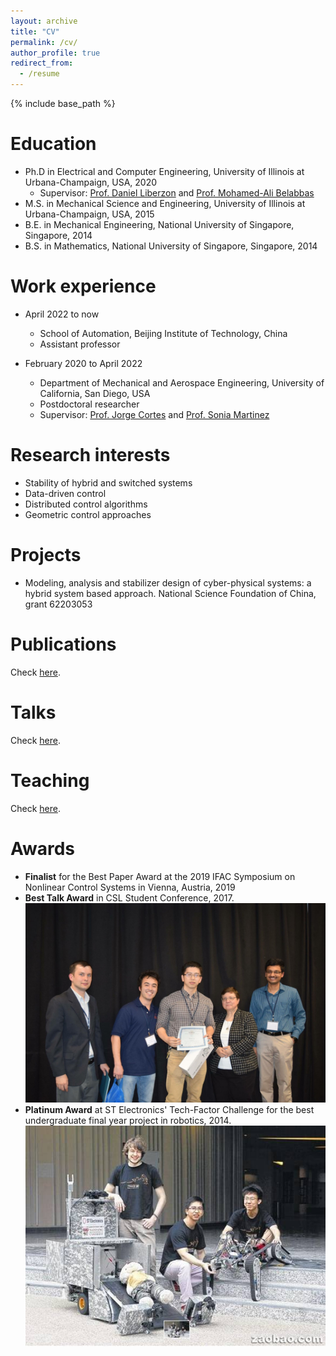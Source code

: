 ```yaml
---
layout: archive
title: "CV"
permalink: /cv/
author_profile: true
redirect_from:
  - /resume
---
```


{% include base_path %}

Education
======
* Ph.D in Electrical and Computer Engineering, University of Illinois at Urbana-Champaign, USA, 2020
  * Supervisor: <a href="http://liberzon.csl.illinois.edu/"> Prof. Daniel Liberzon</a> and <a href="https://publish.illinois.edu/belabbas/"> Prof. Mohamed-Ali Belabbas</a>
* M.S. in Mechanical Science and Engineering, University of Illinois at Urbana-Champaign, USA, 2015
* B.E. in Mechanical Engineering, National University of Singapore, Singapore, 2014
* B.S. in Mathematics, National University of Singapore, Singapore, 2014

Work experience
======
* April 2022 to now
  * School of Automation, Beijing Institute of Technology, China
  * Assistant professor

* February 2020 to April 2022
  * Department of Mechanical and Aerospace Engineering, University of California, San Diego, USA
  * Postdoctoral researcher
  * Supervisor: <a href="http://carmenere.ucsd.edu/jorge/">Prof. Jorge Cortes</a> and <a href="http://nodes.ucsd.edu/sonia/">Prof. Sonia Martinez</a>
  
Research interests
======
* Stability of hybrid and switched systems
* Data-driven control
* Distributed control algorithms
* Geometric control approaches

Projects
======
* Modeling, analysis and stabilizer design of cyber-physical systems: a hybrid system based approach. National Science Foundation of China, grant 62203053

Publications
======
  Check <a href="/publications">here</a>.
  
Talks
======
  Check <a href="/talks">here</a>.
  
Teaching
======
  Check <a href="/teaching">here</a>.
  
Awards
======
* <strong>Finalist</strong> for the Best Paper Award at the 2019 IFAC Symposium on Nonlinear Control 
Systems in Vienna, Austria, 2019
* <strong>Best Talk Award</strong> in CSL Student Conference, 2017. ![Best Talk Award in CSLSC 2017](/images/CSLSC.jpg)
* <strong>Platinum Award</strong> at ST Electronics&#39; Tech-Factor Challenge for the best undergraduate final year project in robotics, 2014. ![Platinum Award at Tech-Factor Challenge 2014](/images/Singapore.png)


